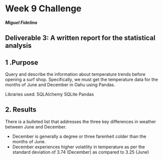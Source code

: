 # Week 9 Challenge
##### Miguel Fidelino

## Deliverable 3: A written report for the statistical analysis 

## 1 .Purpose

Query and describe the information about temperature trends before opening a surf shop. Specifically, we must get the temperature data for the months of June and December in Oahu using Pandas.

Libraries used:
SQLAlchemy
SQLite
Pandas

## 2. Results

There is a bulleted list that addresses the three key differences in weather between June and December.

- December is generally a degree or three farenheit colder than the months of June.
- December experiences higher volatility in temperature as per the standard deviation of 3.74 (December) as compared to 3.25 (June)

